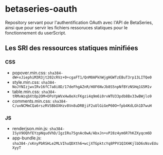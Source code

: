 # betaseries-oauth
Repository servant pour l'authentification OAuth avec l'API de BetaSeries, ainsi que pour servir les fichiers ressoruces statiques pour le fonctionnement du userScript.

## Les SRI des ressources statiques minifiées

### CSS
* popover.min.css:  `sha384-dW+xJiephiM3R3jt202cRVz+0+cgaFT1/QnM0APkhWjgHGWTzEBuT3rp13LITQe0`
* style.min.css:    `sha384-NoJYNIzjwvIRv16fC7a8i8D/17deFhgAZnR/H8F6NvJb8S5npNfBYzNSHq1G5M1v`
* table.min.css:    `sha384-tRMvWzqbXtOp2OM+OPoYpWVxHw8eXcFKgzi4q9m6i0rvWTU33pdb8Bx33wBWjlo9`
* comments.min.css: `sha384-C/uxNCMmCQa6rszRVSBbOXHzv8Vn8uDRBjiF2uUlGiGeP60O+fpb4KdLGh1D7wuH`

### JS
* renderjson.min.js: `sha384-ISyV9OQhfEYzpNqudVhD/IgzIRu75gnAc0wA/AbxJn+vP28z4ym6R7hKZXyqcm6D`
* app-bundle.js: `sha384-/xKnyPbRSHLe2MLVIhuQDXth6+wcjXTGpktcYq8PPV1Q3XHKjlbD6sNsvEUuXyyT`